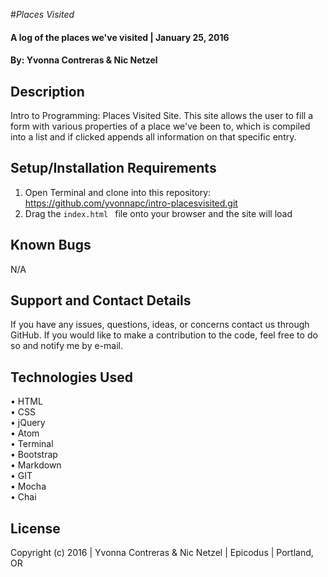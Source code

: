 #_Places Visited_

#### A log of the places we've visited   | January 25, 2016
 
#### By: Yvonna Contreras & Nic Netzel

## Description

Intro to Programming: Places Visited Site. This site allows the user to fill a form with various properties of a place we've been to, which is compiled into a list and if clicked appends all information on that specific entry. 

## Setup/Installation Requirements

1. Open Terminal and clone into this repository: https://github.com/yvonnapc/intro-placesvisited.git
2. Drag the ```index.html ``` file onto your browser and the site will load

## Known Bugs

N/A

## Support and Contact Details

If you have any issues, questions, ideas, or concerns contact us through GitHub. If you would like to make a contribution to the code, feel free to do so and notify me by e-mail.

## Technologies Used

• HTML<br>
• CSS<br>
• jQuery<br>
• Atom<br>
• Terminal<br>
• Bootstrap<br>
• Markdown<br>
• GIT<br>
• Mocha<br>
• Chai<br>

## License

Copyright (c) 2016  |  Yvonna Contreras  & Nic Netzel  |  Epicodus  |  Portland, OR
